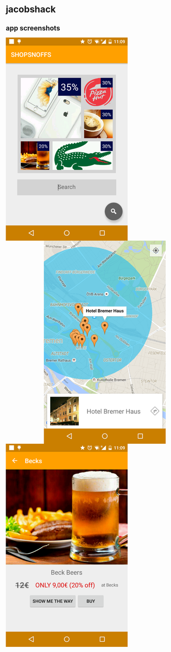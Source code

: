 # jacobshack

## app screenshots
<img src="https://github.com/stefanoberdoerfer/jacobshack/blob/master/screenshots/Screenshot_2015-10-18-11-09-45.png" align="left" height="640" width="384" >
<img src="https://github.com/stefanoberdoerfer/jacobshack/blob/master/screenshots/Screenshot_2015-10-18-11-09-26.png" align="right" height="640" width="384">
<img src="https://github.com/stefanoberdoerfer/jacobshack/blob/master/screenshots/Screenshot_2015-10-18-11-09-54.png" align="left" height="640" width="384" >
